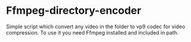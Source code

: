 # Ffmpeg-directory-encoder
Simple script which convert any video in the folder to vp9 codec for video compression.
To use it you need Ffmpeg installed and included in path.
